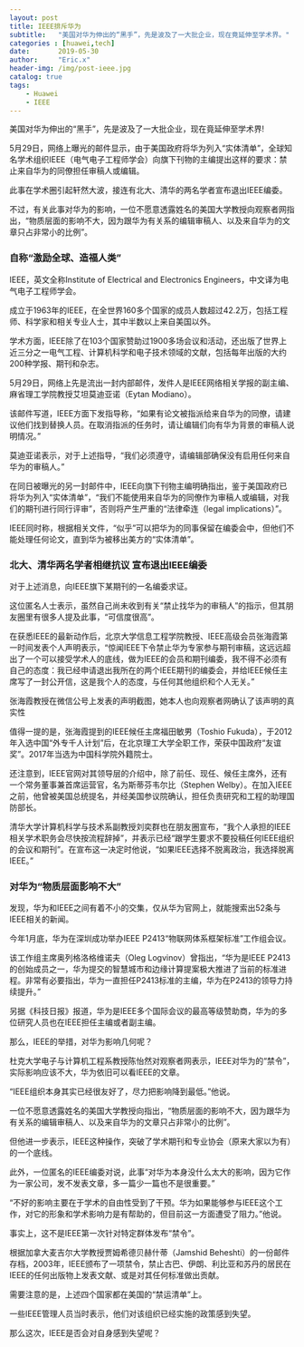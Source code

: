 ```yaml
---
layout: post
title: IEEE排斥华为
subtitle:   "美国对华为伸出的“黑手”，先是波及了一大批企业，现在竟延伸至学术界。"
categories : [huawei,tech]
date:       2019-05-30
author:     "Eric.x"
header-img: /img/post-ieee.jpg
catalog: true
tags:
    - Huawei
    - IEEE
---
```


美国对华为伸出的“黑手”，先是波及了一大批企业，现在竟延伸至学术界!

5月29日，网络上曝光的邮件显示，由于美国政府将华为列入“实体清单”，全球知名学术组织IEEE（电气电子工程师学会）向旗下刊物的主编提出这样的要求：禁止来自华为的同僚担任审稿人或编辑。

此事在学术圈引起轩然大波，接连有北大、清华的两名学者宣布退出IEEE编委。

不过，有关此事对华为的影响，一位不愿意透露姓名的美国大学教授向观察者网指出，“物质层面的影响不大，因为跟华为有关系的编辑审稿人、以及来自华为的文章只占非常小的比例”。

### 自称“激励全球、造福人类”

IEEE，英文全称Institute of Electrical and Electronics Engineers，中文译为电气电子工程师学会。

成立于1963年的IEEE，在全世界160多个国家的成员人数超过42.2万，包括工程师、科学家和相关专业人士，其中半数以上来自美国以外。

学术方面，IEEE除了在103个国家赞助过1900多场会议和活动，还出版了世界上近三分之一电气工程、计算机科学和电子技术领域的文献，包括每年出版的大约200种学报、期刊和杂志。

5月29日，网络上先是流出一封内部邮件，发件人是IEEE网络相关学报的副主编、麻省理工学院教授艾坦莫迪亚诺（Eytan Modiano）。

该邮件写道，IEEE方面下发指导称，“如果有论文被指派给来自华为的同僚，请建议他们找到替换人员。在取消指派的任务时，请让编辑们向有华为背景的审稿人说明情况。”

莫迪亚诺表示，对于上述指导，“我们必须遵守，请编辑部确保没有启用任何来自华为的审稿人。”

在同日被曝光的另一封邮件中，IEEE向旗下刊物主编明确指出，鉴于美国政府已将华为列入“实体清单”，“我们不能使用来自华为的同僚作为审稿人或编辑，对我们的期刊进行同行评审”，否则将产生严重的“法律牵连（legal implications）”。

IEEE同时称，根据相关文件，“似乎”可以把华为的同事保留在编委会中，但他们不能处理任何论文，直到华为被移出美方的“实体清单”。

### 北大、清华两名学者相继抗议 宣布退出IEEE编委

对于上述消息，向IEEE旗下某期刊的一名编委求证。

这位匿名人士表示，虽然自己尚未收到有关“禁止找华为的审稿人”的指示，但其朋友圈里有很多人提及此事，“可信度很高”。

在获悉IEEE的最新动作后，北京大学信息工程学院教授、IEEE高级会员张海霞第一时间发表个人声明表示，“惊闻IEEE下令禁止华为专家参与期刊审稿，这远远超出了一个可以接受学术人的底线，做为IEEE的会员和期刊编委，我不得不必须有自己的态度：我已经申请退出我所在的两个IEEE期刊的编委会，并给IEEE候任主席写了一封公开信，这是我个人的态度，与任何其他组织和个人无关。”


张海霞教授在微信公号上发表的声明截图，她本人也向观察者网确认了该声明的真实性

值得一提的是，张海霞提到的IEEE候任主席福田敏男（Toshio Fukuda），于2012年入选中国“外专千人计划”后，在北京理工大学全职工作，荣获中国政府“友谊奖”。2017年当选为中国科学院外籍院士。

还注意到，IEEE官网对其领导层的介绍中，除了前任、现任、候任主席外，还有一个常务董事兼首席运营官，名为斯蒂芬韦尔比（Stephen Welby）。在加入IEEE之前，他曾被美国总统提名，并经美国参议院确认，担任负责研究和工程的助理国防部长。

清华大学计算机科学与技术系副教授刘奕群也在朋友圈宣布，“我个人承担的IEEE相关学术职务会尽快按流程辞掉”，并表示已经“跟学生要求不要投稿任何IEEE组织的会议和期刊”。在宣布这一决定时他说，“如果IEEE选择不脱离政治，我选择脱离IEEE。”

### 对华为“物质层面影响不大”

发现，华为和IEEE之间有着不小的交集，仅从华为官网上，就能搜索出52条与IEEE相关的新闻。

今年1月底，华为在深圳成功举办IEEE P2413“物联网体系框架标准”工作组会议。

该工作组主席奥列格洛格维诺夫（Oleg Logvinov）曾指出，“华为是IEEE P2413的创始成员之一，华为提交的智慧城市和边缘计算提案极大推进了当前的标准进程。非常有必要指出，华为一直担任P2413标准的主编，华为在P2413的领导力持续提升。”

另据《科技日报》报道，华为是IEEE多个国际会议的最高等级赞助商，华为的多位研究人员也在IEEE担任主编或者副主编。

那么，IEEE的举措，对华为影响几何呢？

杜克大学电子与计算机工程系教授陈怡然对观察者网表示，IEEE对华为的“禁令”，实际影响应该不大，华为依旧可以看IEEE的文章。

“IEEE组织本身其实已经很友好了，尽力把影响降到最低。”他说。

一位不愿意透露姓名的美国大学教授向指出，“物质层面的影响不大，因为跟华为有关系的编辑审稿人、以及来自华为的文章只占非常小的比例”。

但他进一步表示，IEEE这种操作，突破了学术期刊和专业协会（原来大家以为有）的一个底线。

此外，一位匿名的IEEE编委对说，此事“对华为本身没什么太大的影响，因为它作为一家公司，发不发表文章，多一篇少一篇也不是很重要。”

“不好的影响主要在于学术的自由性受到了干预。华为如果能够参与IEEE这个工作，对它的形象和学术影响力是有帮助的，但目前这一方面遭受了阻力。”他说。

事实上，这不是IEEE第一次针对特定群体发布“禁令”。

根据加拿大麦吉尔大学教授贾姆希德贝赫什蒂（Jamshid Beheshti）的一份邮件存档，2003年，IEEE颁布了一项禁令，禁止古巴、伊朗、利比亚和苏丹的居民在IEEE的任何出版物上发表文献、或是对其任何标准做出贡献。

需要注意的是，上述四个国家都在美国的“禁运清单”上。

一些IEEE管理人员当时表示，他们对该组织已经实施的政策感到失望。

那么这次，IEEE是否会对自身感到失望呢？

